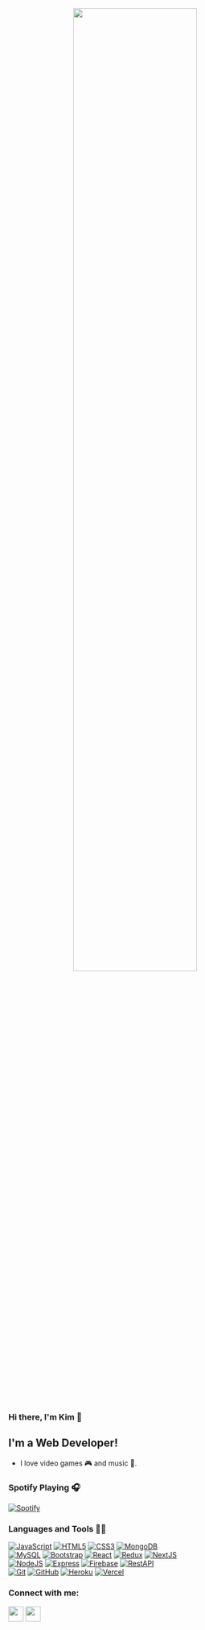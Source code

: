 <header align="center">
 <img src="https://media4.giphy.com/media/q6Q6nM3ena3MTWiBCx/giphy.gif?cid=790b761189d73872ad8267a98ba85260c13bad4dd7703fc3&rid=giphy.gif&ct=g" width="70%" height="auto" />
</header>

### Hi there, I'm Kim 👋

## I'm a Web Developer!

- I love video games 🎮 and music 🎸.

### Spotify Playing 🎧
[![Spotify](https://spotify-one.vercel.app/api/spotify)](https://open.spotify.com/user/21c7gjbszt2bo3mttlyz4cydy?si=Uj-851xKTQ6R9_YscNuduA)


### Languages and Tools 👨‍💻

[![JavaScript](https://img.shields.io/badge/-JavaScript-black?style=flat&logo=javascript)](https://www.javascript.com/) 
[![HTML5](https://img.shields.io/badge/-HTML5-E34F26?style=flat&logo=html5&logoColor=white)](https://www.w3schools.com/html/) 
[![CSS3](https://img.shields.io/badge/-CSS3-1572B6?style=flat&logo=css3)](https://www.w3schools.com/css/)
[![MongoDB](https://img.shields.io/badge/-MongoDB-black?style=flat&logo=MongoDB)](https://www.mongodb.com/)
</br>
[![MySQL](https://img.shields.io/badge/-SQLite-brown?style=flat&logo=sqlite)](https://www.sqlite.org/index.html)
[![Bootstrap](https://img.shields.io/badge/-Bootstrap-181717?style=flat&logo=bootstrap&color=purple)](https://getbootstrap.com/docs/4.0/getting-started/introduction/)
[![React](https://img.shields.io/badge/-React-black?style=flat&logo=react)](https://reactjs.org/)
[![Redux](https://img.shields.io/badge/-Redux-purple?style=flat&logo=redux)](https://redux.js.org/)
[![NextJS](https://img.shields.io/badge/-NextJS-black?style=flat&logo=next-dot-js&logoColor=white)](https://nextjs.org/)
</br>
[![NodeJS](https://img.shields.io/badge/-NodeJS-grey?style=flat&logo=node-dot-js)](https://nodejs.org/en/)
[![Express](https://img.shields.io/badge/-expressJS-blue?style=flat&logo=express)](https://expressjs.com/)
[![Firebase](https://img.shields.io/badge/-Firebase-orange?style=flat&logo=firebase)](https://firebase.google.com/)
[![RestAPI](https://img.shields.io/badge/-RestAPI-blue?style=flat)](https://restfulapi.net/)
</br>
[![Git](https://img.shields.io/badge/-Git-black?style=flat&logo=git)](https://git-scm.com/) 
[![GitHub](https://img.shields.io/badge/-GitHub-181717?style=flat&logo=github)](https://github.com/)
[![Heroku](https://img.shields.io/badge/-Heroku-purple?style=flat&logo=Heroku)](https://www.heroku.com/)
[![Vercel](https://img.shields.io/badge/-vercel-black?style=flat&logo=vercel&logoColor=white)](https://vercel.com/)


### Connect with me:
<footer>
<a href="https://linkedin.com/in/kim-nguyen-xuong" target="blank"><img align="center" src="https://cdn.icon-icons.com/icons2/805/PNG/512/linkedin_icon-icons.com_65929.png" height="30" width="30" /></a>      <a href="https://mailhide.io/e/RPKAJ" target="blank"><img align="center" src="https://cdn.icon-icons.com/icons2/2631/PNG/512/gmail_new_logo_icon_159149.png" height="30" width="30" 
</footer>
